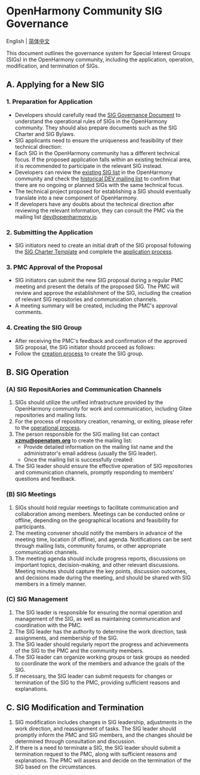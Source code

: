 OpenHarmony Community SIG Governance
====================================
English | [简体中文](./README.md)


This document outlines the governance system for Special Interest Groups (SIGs) in the OpenHarmony community, including the application, operation, modification, and termination of SIGs.

A. Applying for a New SIG
--------------------------

### 1. Preparation for Application

   *   Developers should carefully read the [SIG Governance Document](../zh/sig_governance.md) to understand the operational rules of SIGs in the OpenHarmony community. They should also prepare documents such as the SIG Charter and SIG Bylaws.
   *   SIG applicants need to ensure the uniqueness and feasibility of their technical direction:
   *   Each SIG in the OpenHarmony community has a different technical focus. If the proposed application falls within an existing technical area, it is recommended to participate in the relevant SIG instead.
   *   Developers can review the [existing SIG list](https://gitee.com/openharmony/community/tree/master/sig) in the OpenHarmony community and check the [historical DEV mailing list](https://lists.openatom.io/hyperkitty/list/dev@openharmony.io/) to confirm that there are no ongoing or planned SIGs with the same technical focus.
   *   The technical project proposed for establishing a SIG should eventually translate into a new component of OpenHarmony.
   *   If developers have any doubts about the technical direction after reviewing the relevant information, they can consult the PMC via the mailing list [dev@openharmony.io](mailto:dev@openharmony.io).

### 2. Submitting the Application

   *   SIG initiators need to create an initial draft of the SIG proposal following the [SIG Charter Template](../meeting-notes/docs/openharmony_sig_template.pptx) and complete the [application process](../zh/sig_governance.md).

### 3. PMC Approval of the Proposal

   *   SIG initiators can submit the new SIG proposal during a regular PMC meeting and present the details of the proposed SIG. The PMC will review and approve the establishment of the SIG, including the creation of relevant SIG repositories and communication channels.
   *   A meeting summary will be created, including the PMC's approval comments.

### 4. Creating the SIG Group

   *   After receiving the PMC's feedback and confirmation of the approved SIG proposal, the SIG initiator should proceed as follows:
   *   Follow the [creation process](../zh/sig_governance.md) to create the SIG group.

B. SIG Operation
-----------------

### (A) SIG RepositAories and Communication Channels

1.  SIGs should utilize the unified infrastructure provided by the OpenHarmony community for work and communication, including Gitee repositories and mailing lists.
2.  For the process of repository creation, renaming, or exiting, please refer to the [operational process](../zh/sig_governance.md).
3.  The person responsible for the SIG mailing list can contact **[xzmu@openatom.org](mailto:xzmu@openatom.org)** to create the mailing list:
    *   Provide detailed information on the mailing list name and the administrator's email address (usually the SIG leader).
    *   Once the mailing list is successfully created:
4.  The SIG leader should ensure the effective operation of SIG repositories and communication channels, promptly responding to members' questions and feedback.
    

### (B) SIG Meetings

1.  SIGs should hold regular meetings to facilitate communication and collaboration among members. Meetings can be conducted online or offline, depending on the geographical locations and feasibility for participants.
2.  The meeting convener should notify the members in advance of the meeting time, location (if offline), and agenda. Notifications can be sent through mailing lists, community forums, or other appropriate communication channels.
3.  The meeting agenda should include progress reports, discussions on important topics, decision-making, and other relevant discussions. Meeting minutes should capture the key points, discussion outcomes, and decisions made during the meeting, and should be shared with SIG members in a timely manner.

### (C) SIG Management

1.  The SIG leader is responsible for ensuring the normal operation and management of the SIG, as well as maintaining communication and coordination with the PMC.
2.  The SIG leader has the authority to determine the work direction, task assignments, and membership of the SIG.
3.  The SIG leader should regularly report the progress and achievements of the SIG to the PMC and the community members.
4.  The SIG leader can organize working groups or task groups as needed to coordinate the work of the members and advance the goals of the SIG.
5.  If necessary, the SIG leader can submit requests for changes or termination of the SIG to the PMC, providing sufficient reasons and explanations.

C. SIG Modification and Termination
------------------------------------

1.  SIG modification includes changes in SIG leadership, adjustments in the work direction, and reassignment of tasks. The SIG leader should promptly inform the PMC and SIG members, and the changes should be determined through consultation and discussion.
2.  If there is a need to terminate a SIG, the SIG leader should submit a termination request to the PMC, along with sufficient reasons and explanations. The PMC will assess and decide on the termination of the SIG based on the circumstances.

